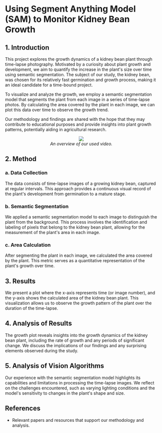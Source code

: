 # Using Segment Anything Model (SAM) to Monitor Kidney Bean Growth


## 1. Introduction

This project explores the growth dynamics of a kidney bean plant through time-lapse photography. Motivated by a curiosity about plant growth and development, we aim to quantify the increase in the plant's size over time using semantic segmentation. The subject of our study, the kidney bean, was chosen for its relatively fast germination and growth process, making it an ideal candidate for a time-bound project.

To visualize and analyze the growth, we employ a semantic segmentation model that segments the plant from each image in a series of time-lapse photos. By calculating the area covered by the plant in each image, we can plot this data over time to observe the growth trend.

Our methodology and findings are shared with the hope that they may contribute to educational purposes and provide insights into plant growth patterns, potentially aiding in agricultural research.


<div align="center">
    <img src="https://github.com/ywugwu/ywugwu.github.io/assets/128890731/805b7e67-584e-43a0-9aa3-6cf3624a2182">
    <br>
    <em> An overview of our used video.</em>
</div>

## 2. Method

### a. Data Collection

The data consists of time-lapse images of a growing kidney bean, captured at regular intervals. This approach provides a continuous visual record of the plant's development from germination to a mature stage.

### b. Semantic Segmentation

We applied a semantic segmentation model to each image to distinguish the plant from the background. This process involves the identification and labeling of pixels that belong to the kidney bean plant, allowing for the measurement of the plant's area in each image.

### c. Area Calculation

After segmenting the plant in each image, we calculated the area covered by the plant. This metric serves as a quantitative representation of the plant's growth over time.

## 3. Results

We present a plot where the x-axis represents time (or image number), and the y-axis shows the calculated area of the kidney bean plant. This visualization allows us to observe the growth pattern of the plant over the duration of the time-lapse.

## 4. Analysis of Results

The growth plot reveals insights into the growth dynamics of the kidney bean plant, including the rate of growth and any periods of significant change. We discuss the implications of our findings and any surprising elements observed during the study.

## 5. Analysis of Vision Algorithms

Our experience with the semantic segmentation model highlights its capabilities and limitations in processing the time-lapse images. We reflect on the challenges encountered, such as varying lighting conditions and the model's sensitivity to changes in the plant's shape and size.

## References

- Relevant papers and resources that support our methodology and analysis.
